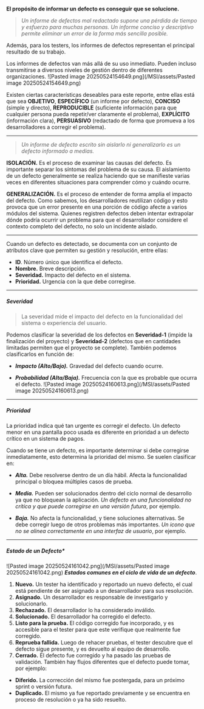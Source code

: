 **El propósito de informar un defecto es conseguir que se solucione.**
> *Un informe de defectos mal redactado supone una pérdida de tiempo y esfuerzo para muchas personas. Un informe conciso y descriptivo permite eliminar un error de la forma más sencilla posible.*

Además, para los testers, los informes de defectos representan el principal resultado de su trabajo. 

Los informes de defectos van más allá de su uso inmediato. Pueden incluso transmitirse a diversos niveles de gestión dentro de diferentes organizaciones. 
	![Pasted image 20250524154649.png](/MSI/assets/Pasted image 20250524154649.png)

Existen ciertas características deseables para este reporte, entre ellas está que sea **OBJETIVO**, **ESPECÍFICO** (un informe por defecto), **CONCISO** (simple y directo), **REPRODUCIBLE** (suficiente información para que cualquier persona pueda repetir/ver claramente el problema), **EXPLÍCITO** (información clara), **PERSUASIVO** (redactado de forma que promueva a los desarrolladores a corregir el problema). 
****
> *Un informe de defecto escrito sin aislarlo ni generalizarlo es un defecto informado a medias.*

**ISOLACIÓN.** Es el proceso de examinar las causas del defecto.
Es importante separar los síntomas del problema de su causa. El aislamiento de un defecto generalmente se realiza haciendo que se manifieste varias veces en diferentes situaciones para comprender cómo y cuándo ocurre.

**GENERALIZACIÓN.** Es el proceso de entender de forma amplia el impacto del defecto.
Como sabemos, los desarrolladores reutilizan código y esto provoca que un error presente en una porción de código afecte a varios módulos del sistema. Quienes registren defectos deben intentar extrapolar dónde podría ocurrir un problema para que el desarrollador considere el contexto completo del defecto, no solo un incidente aislado.
****
Cuando un defecto es detectado, se documenta con un conjunto de atributos clave que permiten su gestión y resolución, entre ellas:
- **ID**. Número único que identifica el defecto.
- **Nombre.** Breve descripción.
- **Severidad.** Impacto del defecto en el sistema.
- **Prioridad.** Urgencia con la que debe corregirse.
****
##### **Severidad**
> La severidad mide el impacto del defecto en la funcionalidad del sistema o experiencia del usuario. 

Podemos clasificar la severidad de los defectos en **Severidad-1** (impide la finalización del proyecto) y **Severidad-2** (defectos que en cantidades limitadas permiten que el proyecto se complete).
También podemos clasificarlos en función de:

- ***Impacto (Alto/Bajo).*** Gravedad del defecto cuando ocurre.

- ***Probabilidad (Alta/Baja).*** Frecuencia con la que es probable que ocurra el defecto.
 ![Pasted image 20250524160613.png](/MSI/assets/Pasted image 20250524160613.png)
****
##### **Prioridad**
 La prioridad indica qué tan urgente es corregir el defecto. Un defecto menor en una pantalla poco usada es diferente en prioridad a un defecto crítico en un sistema de pagos.
 
 Cuando se tiene un defecto, es importante determinar si debe corregirse inmediatamente, esto determina la prioridad del mismo. Se suelen clasificar en:
 
 - ***Alta.*** Debe resolverse dentro de un día hábil. Afecta la funcionalidad principal o bloquea múltiples casos de prueba.
 
 - ***Media.*** Pueden ser solucionados dentro del ciclo normal de desarrollo ya que no bloquean la aplicación. *Un defecto en una funcionalidad no crítica y que puede corregirse en una versión futura*, por ejemplo.
 - ***Baja.*** No afecta la funcionalidad, y tiene soluciones alternativas. Se debe corregir luego de otros problemas más importantes. *Un icono que no se alinea correctamente en una interfaz de usuario*, por ejemplo. 
****
##### **Estado de un Defecto***
![Pasted image 20250524161042.png](/MSI/assets/Pasted image 20250524161042.png)
***Estados comunes en el ciclo de vida de un defecto***.

1. **Nuevo.** Un tester ha identificado y reportado un nuevo defecto, el cual está pendiente de ser asignado a un desarrollador para sus resolución.
2. **Asignado.** Un desarrollador es responsable de investigarlo y solucionarlo.
3. **Rechazado.** El desarrollador lo ha considerado inválido.
4. **Solucionado.** El desarrollador ha corregido el defecto.
5. **Listo para la prueba.** El código corregido fue incorporado, y es accesible para el tester para que este verifique que realmente fue corregido.
6. **Reprueba fallida.** Luego de rehacer pruebas, el tester descubre que el defecto sigue presente, y es devuelto al equipo de desarrollo.
7. **Cerrado.** El defecto fue corregido y ha pasado las pruebas de validación.
También hay flujos diferentes que el defecto puede tomar, por ejemplo:
- **Diferido.** La corrección del mismo fue postergada, para un próximo sprint o versión futura.
- **Duplicado.** El mismo ya fue reportado previamente y se encuentra en proceso de resolución o ya ha sido resuelto.

